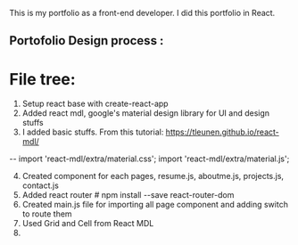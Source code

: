 This is my portfolio as a front-end developer. 
I did this portfolio in React. 

## Portofolio Design process : 
# File tree:

1. Setup react base with create-react-app
2. Added react mdl, google's material design library for UI and design stuffs
3. I added basic stuffs. From this tutorial: https://tleunen.github.io/react-mdl/

-- <link rel="stylesheet" href="https://fonts.googleapis.com/icon?family=Material+Icons">
import 'react-mdl/extra/material.css';
import 'react-mdl/extra/material.js';

4. Created component for each pages, resume.js, aboutme.js, projects.js, contact.js
5. Added react router # npm install --save react-router-dom
6. Created main.js file for importing all page component and adding switch to route them
7. Used Grid and Cell from React MDL
8. 